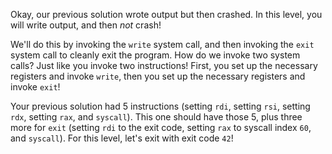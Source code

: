 Okay, our previous solution wrote output but then crashed.
In this level, you will write output, and then _not_ crash!

We'll do this by invoking the `write` system call, and then invoking the `exit` system call to cleanly exit the program.
How do we invoke two system calls?
Just like you invoke two instructions!
First, you set up the necessary registers and invoke `write`, then you set up the necessary registers and invoke `exit`!

Your previous solution had 5 instructions (setting `rdi`, setting `rsi`, setting `rdx`, setting `rax`, and `syscall`).
This one should have those 5, plus three more for `exit` (setting `rdi` to the exit code, setting `rax` to syscall index `60`, and `syscall`).
For this level, let's exit with exit code `42`!
